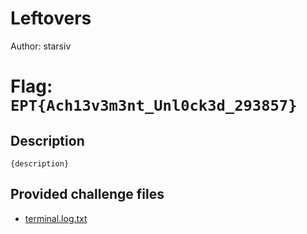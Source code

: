 # Leftovers
Author: starsiv

# Flag: `EPT{Ach13v3m3nt_Unl0ck3d_293857}`
## Description
```
{description}
```

## Provided challenge files
* [terminal.log.txt](terminal.log.txt)
